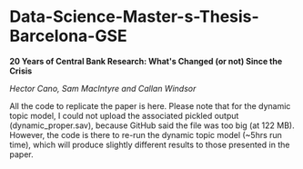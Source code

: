 # Data-Science-Master-s-Thesis-Barcelona-GSE
**20 Years of Central Bank Research: What's Changed (or not) Since the Crisis**

_Hector Cano, Sam MacIntyre and Callan Windsor_

All the code to replicate the paper is here. 
Please note that for the dynamic topic model, I could not upload the associated pickled output (dynamic_proper.sav), because  GitHub said the file was too big (at 122 MB).
However, the code is there to re-run the dynamic topic model (~5hrs run time), which will produce slightly different results to those presented in the paper.
